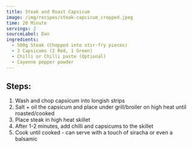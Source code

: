 ```yaml
---
title: Steak and Roast Capsicum
image: /img/recipes/steak-capcicum_cropped.jpeg
time: 20 Minute
servings: 2
sourceLabel: Dan
ingredients:
  - 500g Steak (Chopped into stir-fry pieces)
  - 3 Capsicums (2 Red, 1 Green)
  - Chilli or Chilli paste (Optional)
  - Cayenne pepper powder
---
```

## Steps:

1. Wash and chop capsicum into longish strips
2. Salt + oil the capsicum and place under grill/broiler on high heat until roasted/cooked
3. Place steak in high heat skillet 
4. After 1-2 minutes, add chilli and capsicums to the skillet
5. Cook until cooked - can serve with a touch of siracha or even a balsamic